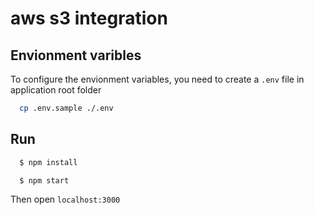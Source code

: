 # aws s3 integration

## Envionment varibles

To configure the envionment variables, you need to create a `.env` file in application root folder

```sh
  cp .env.sample ./.env
```

## Run

```sh
  $ npm install

  $ npm start
```

Then open `localhost:3000`
